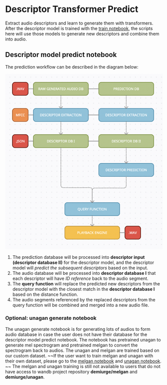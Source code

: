 # Descriptor Transformer Predict

Extract audio descriptors and learn to generate them with transformers.
After the descriptor model is trained with the [train notebook](https://github.com/buganart/descriptor-transformer/blob/main/train_notebook/descriptor_model_train.ipynb), the scripts here will use those models to generate new descriptors and combine them into audio.

## Descriptor model predict notebook

The prediction workflow can be described in the diagram below:

![descriptor workflow](https://github.com/buganart/descriptor-transformer/blob/main/_static/img/descriptor_model_predict_workflow.png)

1. The prediction database will be processed into **descriptor input (descriptor database II)** for the descriptor model, and the descriptor model will *predict the subsequent descriptors* based on the input.
2. The audio database will be processed into **descriptor database I** that each descriptor will have *ID reference* back to the audio segment. 
3. The **query function** will replace the predicted new descriptors from the descriptor model with the closest match in the **descriptor database I** based on the distance function.
4. The audio segments referenced by the replaced descriptors from the query function will be combined and merged into a new audio file.

### Optional: unagan generate notebook

The unagan generate notebook is for generating lots of audios to form audio database in case the user does not have their database for the descriptor model predict notebook. The notebook has pretrained unagan to generate mel spectrogram and pretrained melgan to convert the spectrogram back to audios. The unagan and melgan are trained based on our custom dataset. ~~If the user want to train melgan and unagan with their own dataset, please go to the [melgan notebook](https://github.com/buganart/descriptor-transformer/blob/main/train_notebook/melgan.ipynb) and [unagan notebook](https://github.com/buganart/descriptor-transformer/blob/main/train_notebook/unagan.ipynb). ~~
The melgan and unagan training is still not available to users that do not have access to wandb project repository **demiurge/melgan** and **demiurge/unagan**.

